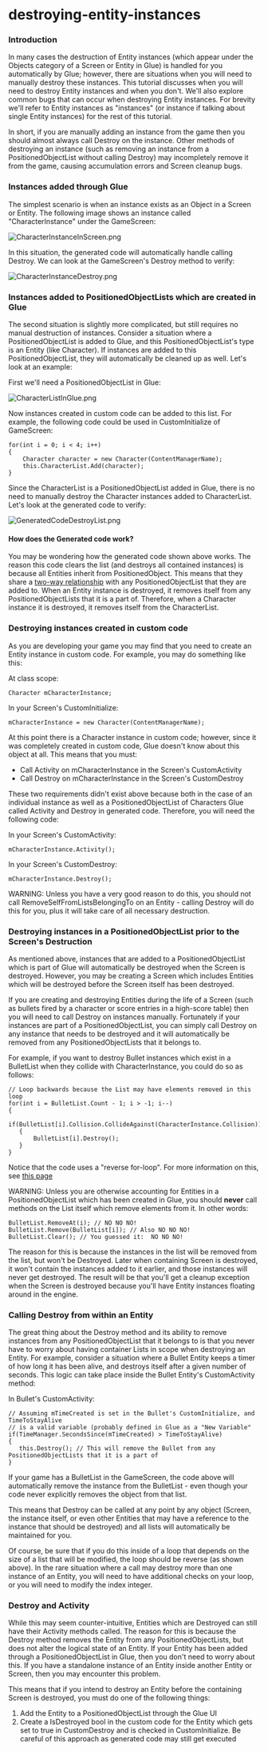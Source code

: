 # destroying-entity-instances

### Introduction

In many cases the destruction of Entity instances (which appear under the Objects category of a Screen or Entity in Glue) is handled for you automatically by Glue; however, there are situations when you will need to manually destroy these instances. This tutorial discusses when you will need to destroy Entity instances and when you don't. We'll also explore common bugs that can occur when destroying Entity instances. For brevity we'll refer to Entity instances as "instances" (or instance if talking about single Entity instances) for the rest of this tutorial.

In short, if you are manually adding an instance from the game then you should almost always call Destroy on the instance. Other methods of destroying an instance (such as removing an instance from a PositionedObjectList without calling Destroy) may incompletely remove it from the game, causing accumulation errors and Screen cleanup bugs.

### Instances added through Glue

The simplest scenario is when an instance exists as an Object in a Screen or Entity. The following image shows an instance called "CharacterInstance" under the GameScreen:

![CharacterInstanceInScreen.png](../../../media/migrated_media-CharacterInstanceInScreen.png)

In this situation, the generated code will automatically handle calling Destroy. We can look at the GameScreen's Destroy method to verify:

![CharacterInstanceDestroy.png](../../../media/migrated_media-CharacterInstanceDestroy.png)

### Instances added to PositionedObjectLists which are created in Glue

The second situation is slightly more complicated, but still requires no manual destruction of instances. Consider a situation where a PositionedObjectList is added to Glue, and this PositionedObjectList's type is an Entity (like Character). If instances are added to this PositionedObjectList, they will automatically be cleaned up as well. Let's look at an example:

First we'll need a PositionedObjectList in Glue:

![CharacterListInGlue.png](../../../media/migrated_media-CharacterListInGlue.png)

Now instances created in custom code can be added to this list. For example, the following code could be used in CustomInitialize of GameScreen:

```
for(int i = 0; i < 4; i++)
{
    Character character = new Character(ContentManagerName);
    this.CharacterList.Add(character);
}
```

Since the CharacterList is a PositionedObjectList added in Glue, there is no need to manually destroy the Character instances added to CharacterList. Let's look at the generated code to verify:

![GeneratedCodeDestroyList.png](../../../media/migrated_media-GeneratedCodeDestroyList.png)

#### How does the Generated code work?

You may be wondering how the generated code shown above works. The reason this code clears the list (and destroys all contained instances) is because all Entities inherit from PositionedObject. This means that they share a [two-way relationship](../../../frb/docs/index.php#Two_Way_Relationships) with any PositionedObjectList that they are added to. When an Entity instance is destroyed, it removes itself from any PositionedObjectLists that it is a part of. Therefore, when a Character instance it is destroyed, it removes itself from the CharacterList.

### Destroying instances created in custom code

As you are developing your game you may find that you need to create an Entity instance in custom code. For example, you may do something like this:

At class scope:

```
Character mCharacterInstance;
```

In your Screen's CustomInitialize:

```
mCharacterInstance = new Character(ContentManagerName);
```

At this point there is a Character instance in custom code; however, since it was completely created in custom code, Glue doesn't know about this object at all. This means that you must:

* Call Activity on mCharacterInstance in the Screen's CustomActivity
* Call Destroy on mCharacterInstance in the Screen's CustomDestroy

These two requirements didn't exist above because both in the case of an individual instance as well as a PositionedObjectList of Characters Glue called Activity and Destroy in generated code. Therefore, you will need the following code:

In your Screen's CustomActivity:

```
mCharacterInstance.Activity();
```

In your Screen's CustomDestroy:

```
mCharacterInstance.Destroy();
```

WARNING: Unless you have a very good reason to do this, you should not call RemoveSelfFromListsBelongingTo on an Entity - calling Destroy will do this for you, plus it will take care of all necessary destruction.

### Destroying instances in a PositionedObjectList prior to the Screen's Destruction

As mentioned above, instances that are added to a PositionedObjectList which is part of Glue will automatically be destroyed when the Screen is destroyed. However, you may be creating a Screen which includes Entities which will be destroyed before the Screen itself has been destroyed.

If you are creating and destroying Entities during the life of a Screen (such as bullets fired by a character or score entries in a high-score table) then you will need to call Destroy on instances manually. Fortunately if your instances are part of a PositionedObjectList, you can simply call Destroy on any instance that needs to be destroyed and it will automatically be removed from any PositionedObjectLists that it belongs to.

For example, if you want to destroy Bullet instances which exist in a BulletList when they collide with CharacterInstance, you could do so as follows:

```
// Loop backwards because the List may have elements removed in this loop
for(int i = BulletList.Count - 1; i > -1; i--)
{
   if(BulletList[i].Collision.CollideAgainst(CharacterInstance.Collision))
   {
       BulletList[i].Destroy();
   }
}
```

Notice that the code uses a "reverse for-loop". For more information on this, see [this page](../../../frb/docs/index.php#Reverse_For_Loops)

WARNING: Unless you are otherwise accounting for Entities in a PositionedObjectList which has been created in Glue, you should **never** call methods on the List itself which remove elements from it. In other words:

```
BulletList.RemoveAt(i); // NO NO NO!
BulletList.Remove(BulletList[i]); // Also NO NO NO!
BulletList.Clear(); // You guessed it:  NO NO NO!
```

The reason for this is because the instances in the list will be removed from the list, but won't be Destroyed. Later when containing Screen is destroyed, it won't contain the instances added to it earlier, and those instances will never get destroyed. The result will be that you'll get a cleanup exception when the Screen is destroyed because you'll have Entity instances floating around in the engine.

### Calling Destroy from within an Entity

The great thing about the Destroy method and its ability to remove instances from any PositionedObjectList that it belongs to is that you never have to worry about having container Lists in scope when destroying an Entity. For example, consider a situation where a Bullet Entity keeps a timer of how long it has been alive, and destroys itself after a given number of seconds. This logic can take place inside the Bullet Entity's CustomActivity method:

In Bullet's CustomActivity:

```
// Assuming mTimeCreated is set in the Bullet's CustomInitialize, and TimeToStayAlive
// is a valid variable (probably defined in Glue as a "New Variable"
if(TimeManager.SecondsSince(mTimeCreated) > TimeToStayAlive)
{
   this.Destroy(); // This will remove the Bullet from any PositionedObjectLists that it is a part of
}
```

If your game has a BulletList in the GameScreen, the code above will automatically remove the instance from the BulletList - even though your code never explicitly removes the object from that list.

This means that Destroy can be called at any point by any object (Screen, the instance itself, or even other Entities that may have a reference to the instance that should be destroyed) and all lists will automatically be maintained for you.

Of course, be sure that if you do this inside of a loop that depends on the size of a list that will be modified, the loop should be reverse (as shown above). In the rare situation where a call may destroy more than one instance of an Entity, you will need to have additional checks on your loop, or you will need to modify the index integer.

### Destroy and Activity

While this may seem counter-intuitive, Entities which are Destroyed can still have their Activity methods called. The reason for this is because the Destroy method removes the Entity from any PositionedObjectLists, but does not alter the logical state of an Entity. If your Entity has been added through a PositionedObjectList in Glue, then you don't need to worry about this. If you have a standalone instance of an Entity inside another Entity or Screen, then you may encounter this problem.

This means that if you intend to destroy an Entity before the containing Screen is destroyed, you must do one of the following things:

1. Add the Entity to a PositionedObjectList through the Glue UI
2. Create a IsDestroyed bool in the custom code for the Entity which gets set to true in CustomDestroy and is checked in CustomInitialize. Be careful of this approach as generated code may still get executed
